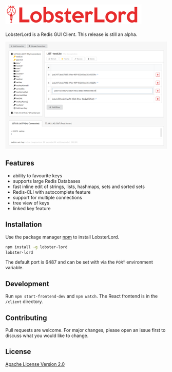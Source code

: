 
![Screenshot LobsterLord](docs/logo_sm.png)
-----------------

LobsterLord is a Redis GUI Client. This release is still an alpha.

![Screenshot LobsterLord](docs/screen.png)

## Features

 - ability to favourite keys
 - supports large Redis Databases
 - fast inline edit of strings, lists, hashmaps, sets and sorted sets
 - Redis-CLI with autocomplete feature
 - support for multiple connections
 - tree view of keys
 - linked key feature

## Installation

Use the package manager [npm](https://www.npmjs.com/) to install LobsterLord.

```bash
npm install -g lobster-lord
lobster-lord
```
The default port is 6487 and can be set with via the `PORT` environment variable.

## Development

Run `npm start-frontend-dev` and `npm watch`. The React frontend is in the `/client` directory.

## Contributing
Pull requests are welcome. For major changes, please open an issue first to discuss what you would like to change.

## License
[Apache License Version 2.0](LICENSE.md)
